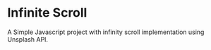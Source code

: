 # Infinite Scroll 

A Simple Javascript project with infinity scroll implementation using Unsplash API.
